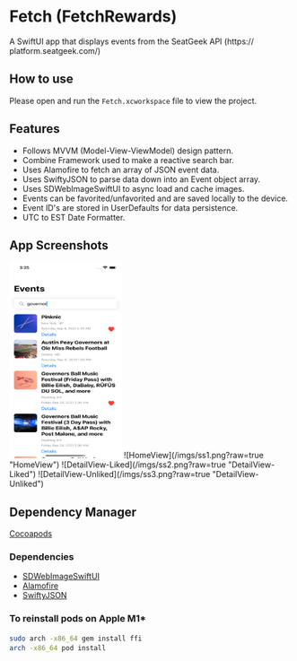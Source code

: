 # Fetch (FetchRewards)

A SwiftUI app that displays events from the SeatGeek API (https://
platform.seatgeek.com/)

## How to use
Please open and run the ```Fetch.xcworkspace``` file to view the project. 

## Features

- Follows MVVM (Model-View-ViewModel) design pattern.
- Combine Framework used to make a reactive search bar.
- Uses Alamofire to fetch an array of JSON event data.
- Uses SwiftyJSON to parse data down into an Event object array.
- Uses SDWebImageSwiftUI to async load and cache images.
- Events can be favorited/unfavorited and are saved locally to the device.
- Event ID's are stored in UserDefaults for data persistence.
- UTC to EST Date Formatter.

## App Screenshots

<img src="imgs/ss1.png" width="200" height="350">
![HomeView](/imgs/ss1.png?raw=true "HomeView")
![DetailView-Liked](/imgs/ss2.png?raw=true "DetailView-Liked")
![DetailView-Unliked](/imgs/ss3.png?raw=true "DetailView-Unliked")

## Dependency Manager

[Cocoapods](https://cocoapods.org/)

### Dependencies

- [SDWebImageSwiftUI](https://github.com/SDWebImage/SDWebImageSwiftUI)
- [Alamofire](https://github.com/Alamofire/Alamofire)
- [SwiftyJSON](https://github.com/SwiftyJSON/SwiftyJSON)

### To reinstall pods on Apple M1*

```bash
sudo arch -x86_64 gem install ffi
arch -x86_64 pod install
```

